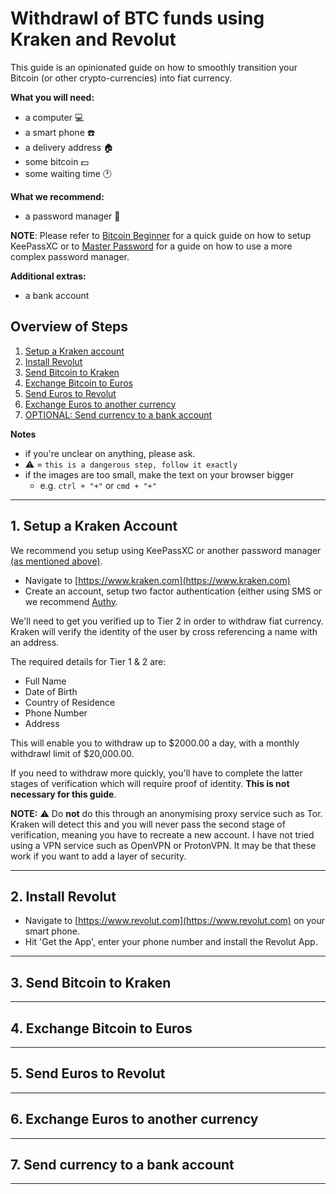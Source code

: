 # Withdrawl of BTC funds using Kraken and Revolut

This guide is an opinionated guide on how to smoothly transition your Bitcoin (or other crypto-currencies) into fiat currency.

**What you will need:**
* a computer :computer:
* a smart phone :phone:
* a delivery address :house:
* some bitcoin :dollar:
* some waiting time :clock1:

**What we recommend:**
* a password manager :key:

**NOTE**: Please refer to [Bitcoin Beginner](./bitcoin-beginner.md) for a quick guide on how to setup KeePassXC or to [Master Password](./masterpassword.md) for a guide on how to use a more complex password manager.

**Additional extras:**
* a bank account

## Overview of Steps

1. [Setup a Kraken account](#1-setup-a-kraken-account)
2. [Install Revolut](#2-install-revolut)
3. [Send Bitcoin to Kraken](#3-send-bitcoin-to-kraken)
4. [Exchange Bitcoin to Euros](#4-exchange-bitcoin-to-euros)
5. [Send Euros to Revolut](#5-send-euros-to-revolut)
6. [Exchange Euros to another currency](#6-exchange-euros-to-currency)
7. [OPTIONAL: Send currency to a bank account](#7-send-currency-to-a-bank-account)

**Notes**
  - if you're unclear on anything, please ask.
  - :warning: = `this is a dangerous step, follow it exactly`
  - if the images are too small, make the text on your browser bigger
    - e.g. `ctrl + "+"` or `cmd + "+"`

---

## 1. Setup a Kraken Account

We recommend you setup using KeePassXC or another password manager [(as mentioned above)](#L25).

* Navigate to [https://www.kraken.com](https://www.kraken.com)
* Create an account, setup two factor authentication (either using SMS or we recommend [Authy](https://authy.com/).

We'll need to get you verified up to Tier 2 in order to withdraw fiat currency. Kraken will verify the identity of the user by cross referencing a name with an address.

The required details for Tier 1 & 2 are:
* Full Name
* Date of Birth
* Country of Residence
* Phone Number
* Address

This will enable you to withdraw up to $2000.00 a day, with a monthly withdrawl limit of $20,000.00.

If you need to withdraw more quickly, you'll have to complete the latter stages of verification which will require proof of identity. **This is not necessary for this guide**.

**NOTE:** :warning: Do **not** do this through an anonymising proxy service such as Tor. Kraken will detect this and you will never pass the second stage of verification, meaning you have to recreate a new account. I have not tried using a VPN service such as OpenVPN or ProtonVPN. It may be that these work if you want to add a layer of security.

---

## 2. Install Revolut

* Navigate to [https://www.revolut.com](https://www.revolut.com) on your smart phone.
* Hit 'Get the App', enter your phone number and install the Revolut App.

---

## 3. Send Bitcoin to Kraken

---

## 4. Exchange Bitcoin to Euros

---

## 5. Send Euros to Revolut

---

## 6. Exchange Euros to another currency

---

## 7. Send currency to a bank account

---
